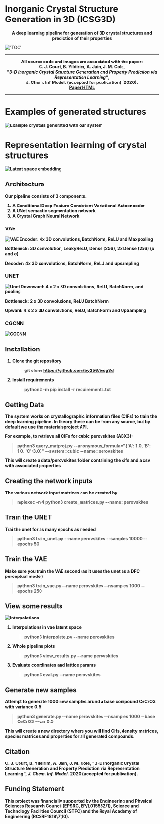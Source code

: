 # Inorganic Crystal Structure Generation in 3D (ICSG3D)
<center><b>A deep learning pipeline for generation of 3D crystal structures and prediction of their properties</b>
</center>

!['TOC'](images/toc.png)

----

<p align="center">
<b>All source code and images are associated with the paper: <br />
C. J. Court, B. Yildirim, A. Jain, J. M. Cole,<br />
<i>"3-D Inorganic Crystal Structure Generation and Property Prediction via Representation Learning"</i>,<br />
J. Chem. Inf Model. (accepted for publication) (2020). <b><br />
<a href="https://pubs.acs.org/doi/10.1021/acs.jcim.0c00464">Paper HTML</a>
</p>

----

# Examples of generated structures
![Example crystals generated with our system](images/crystals-1.png)

# Representation learning of crystal structures
![Latent space embedding](images/latent_annotated.png)



## Architecture

Our pipeline consists of 3 components.

1. A Conditional Deep Feature Consistent Variational Autoencoder
2. A UNet semantic segmentation network
3. A Crystal Graph Neural Network

### VAE

![VAE](images/crystal_vae-1.png)
Encoder: 4x 3D convolutions, BatchNorm, ReLU and Maxpooling

Bottleneck: 3D convolution, LeakyReLU, Dense (256), 2x Dense (256) ($\mu$ and $\sigma$)

Decoder: 4x 3D convolutions, BatchNorm, ReLU and upsampling

### UNET

![Unet](images/unet.png)
Downward: 4 x 2 x 3D convolutions, ReLU, BatchNorm, and pooling

Bottleneck: 2 x 3D convolutions, ReLU BatchNorm

Upward: 4 x 2 x 3D convolutions, ReLU, BatchNorm and UpSampling

### CGCNN

![CGCNN](images/gnn-1.png)

## Installation

1. Clone the git repository
    > git clone https://github.com/by256/icsg3d
2. Install requirements
    > python3 -m pip install -r requirements.txt

## Getting Data

The system works on crystallographic information files (CIFs) to train the deep learning pipeline. In theory these can be from any source, but by default we use the materialsproject API.

For example, to retrieve all CIFs for cubic perovskites (ABX3):
> python3 query_matproj.py --anonymous_formula="{'A': 1.0, 'B': 1.0, 'C':3.0}" --system=cubic --name=perovskites

This will create a data/perovskites folder containing the cifs and a csv with associated properties

## Creating the network inputs

The various network input matrices can be created by
> mpiexec -n 4 python3 create_matrices.py --name=perovskites

## Train the UNET

Trai the unet for as many epochs as needed
> python3 train_unet.py --name perovskites --samples 10000 --epochs 50

## Train the VAE

Make sure you train the VAE second (as it uses the unet as a DFC perceptual model)
> python3 train_vae.py --name perovskites --nsamples 1000 --epochs 250

## View some results

![Interpolations](images/interpolate-1.png)

1. Interpolations in vae latent space
    > python3 interpolate.py --name perovskites
2. Whole pipeline plots
    > python3 view_results.py --name perovskites
3. Evaluate coordinates and lattice params
    > python3 eval.py --name perovskites

## Generate new samples

Attempt to generate 1000 new samples arund a base compound CeCrO3 with variance 0.5
> python3 generate.py --name perovskites --nsamples 1000 --base CeCrO3 --var 0.5

This will create a new directory where you will find Cifs, density matrices, species matrices and properties for all generated compounds.

## Citation
C. J. Court, B. Yildirim, A. Jain, J. M. Cole, "3-D Inorganic Crystal Structure Generation and Property Prediction via Representation Learning", *J. Chem. Inf. Model.* 2020 (accepted for publication).

## Funding Statement
This project was financially supported by the Engineering and Physical Sciences Research Council (EPSRC, EP/L015552/1), Science and Technology 
Facilities Council (STFC) and the Royal Academy of Engineering 
(RCSRF1819\7\10).
